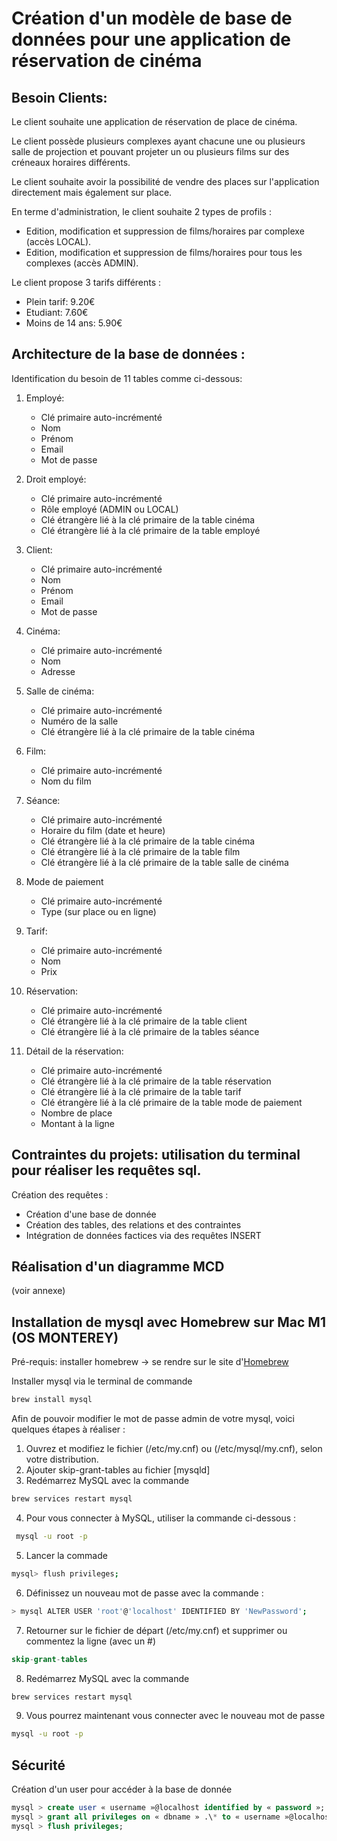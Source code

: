 # Création d'un modèle de base de données pour une application de réservation de cinéma

## Besoin Clients:

Le client souhaite une application de réservation de place de cinéma.

Le client possède plusieurs complexes ayant chacune une ou plusieurs salle de projection et pouvant projeter un ou plusieurs films sur des créneaux horaires différents.

Le client souhaite avoir la possibilité de vendre des places sur l'application directement mais également sur place.

En terme d'administration, le client souhaite 2 types de profils :

- Edition, modification et suppression de films/horaires par complexe (accès LOCAL).
- Edition, modification et suppression de films/horaires pour tous les complexes (accès ADMIN).

Le client propose 3 tarifs différents :

- Plein tarif: 9.20€
- Etudiant: 7.60€
- Moins de 14 ans: 5.90€

## Architecture de la base de données :

Identification du besoin de 11 tables comme ci-dessous:

1. Employé:

   - Clé primaire auto-incrémenté
   - Nom
   - Prénom
   - Email
   - Mot de passe

2. Droit employé:

   - Clé primaire auto-incrémenté
   - Rôle employé (ADMIN ou LOCAL)
   - Clé étrangère lié à la clé primaire de la table cinéma
   - Clé étrangère lié à la clé primaire de la table employé

3. Client:

   - Clé primaire auto-incrémenté
   - Nom
   - Prénom
   - Email
   - Mot de passe

4. Cinéma:

   - Clé primaire auto-incrémenté
   - Nom
   - Adresse

5. Salle de cinéma:

   - Clé primaire auto-incrémenté
   - Numéro de la salle
   - Clé étrangère lié à la clé primaire de la table cinéma

6. Film:

   - Clé primaire auto-incrémenté
   - Nom du film

7. Séance:

   - Clé primaire auto-incrémenté
   - Horaire du film (date et heure)
   - Clé étrangère lié à la clé primaire de la table cinéma
   - Clé étrangère lié à la clé primaire de la table film
   - Clé étrangère lié à la clé primaire de la table salle de cinéma

8. Mode de paiement

   - Clé primaire auto-incrémenté
   - Type (sur place ou en ligne)

9. Tarif:

   - Clé primaire auto-incrémenté
   - Nom
   - Prix

10. Réservation:

    - Clé primaire auto-incrémenté
    - Clé étrangère lié à la clé primaire de la table client
    - Clé étrangère lié à la clé primaire de la tables séance

11. Détail de la réservation:
    - Clé primaire auto-incrémenté
    - Clé étrangère lié à la clé primaire de la table réservation
    - Clé étrangère lié à la clé primaire de la table tarif
    - Clé étrangère lié à la clé primaire de la table mode de paiement
    - Nombre de place
    - Montant à la ligne

## Contraintes du projets: utilisation du terminal pour réaliser les requêtes sql.

Création des requêtes :

- Création d'une base de donnée
- Création des tables, des relations et des contraintes
- Intégration de données factices via des requêtes INSERT

## Réalisation d'un diagramme MCD

(voir annexe)

## Installation de mysql avec Homebrew sur Mac M1 (OS MONTEREY)

Pré-requis: installer homebrew -> se rendre sur le site d'[Homebrew](https://docs.brew.sh/Installation)

Installer mysql via le terminal de commande

```bash
brew install mysql
```

Afin de pouvoir modifier le mot de passe admin de votre mysql, voici quelques étapes à réaliser :

1. Ouvrez et modifiez le fichier (/etc/my.cnf) ou (/etc/mysql/my.cnf), selon votre distribution.
2. Ajouter skip-grant-tables au fichier [mysqld]
3. Redémarrez MySQL avec la commande

```bash
brew services restart mysql
```

4. Pour vous connecter à MySQL, utiliser la commande ci-dessous :

```bash
 mysql -u root -p
```

5. Lancer la commade

```bash
mysql> flush privileges;
```

6. Définissez un nouveau mot de passe avec la commande :

```bash
> mysql ALTER USER 'root'@'localhost' IDENTIFIED BY 'NewPassword';
```

7. Retourner sur le fichier de départ (/etc/my.cnf) et supprimer ou commentez la ligne (avec un #)

```sql
skip-grant-tables
```

8. Redémarrez MySQL avec la commande

```bash
brew services restart mysql
```

9. Vous pourrez maintenant vous connecter avec le nouveau mot de passe

```bash
mysql -u root -p
```

## Sécurité

Création d'un user pour accéder à la base de donnée

```sql
mysql > create user « username »@localhost identified by « password »;
mysql > grant all privileges on « dbname » .\* to « username »@localhost;
mysql > flush privileges;
```
